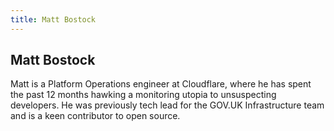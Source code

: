 ```yaml
---
title: Matt Bostock
---
```


## Matt Bostock

Matt is a Platform Operations engineer at Cloudflare, where he has spent the past 12 months hawking a monitoring utopia to unsuspecting developers. He was previously tech lead for the GOV.UK Infrastructure team and is a keen contributor to open source.
